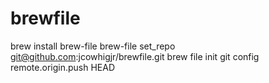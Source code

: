# brewfile
brew install brew-file
brew-file set_repo git@github.com:jcowhigjr/brewfile.git
brew file init
git config remote.origin.push HEAD
